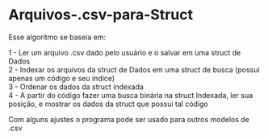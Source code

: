 # Arquivos-.csv-para-Struct
Esse algoritmo se baseia em:  
  
1 - Ler um arquivo .csv dado pelo usuário e o salvar em uma struct de Dados  
2 - Indexar os arquivos da struct de Dados em uma struct de busca (possui apenas um código e seu índice)  
3 - Ordenar os dados da struct indexada  
4 - A partir do código fazer uma busca binária na struct Indexada, ler sua posição, e mostrar os dados da struct que possui tal código  
  
Com alguns ajustes o programa pode ser usado para outros modelos de .csv
